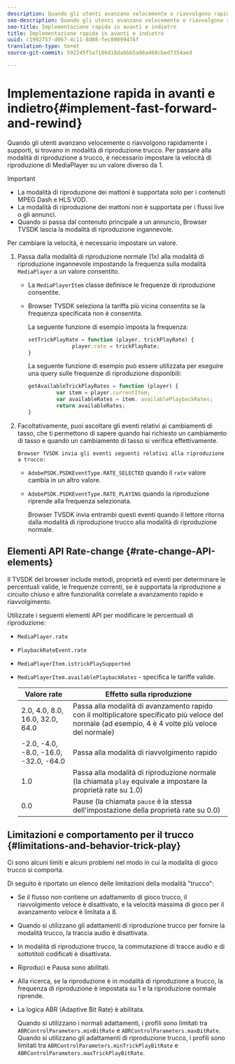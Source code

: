 ```yaml
---
description: Quando gli utenti avanzano velocemente o riavvolgono rapidamente i supporti, si trovano in modalità di riproduzione trucco. Per passare alla modalità di riproduzione a trucco, è necessario impostare la velocità di riproduzione di MediaPlayer su un valore diverso da 1.
seo-description: Quando gli utenti avanzano velocemente o riavvolgono rapidamente i supporti, si trovano in modalità di riproduzione trucco. Per passare alla modalità di riproduzione a trucco, è necessario impostare la velocità di riproduzione di MediaPlayer su un valore diverso da 1.
seo-title: Implementazione rapida in avanti e indietro
title: Implementazione rapida in avanti e indietro
uuid: c1992757-d067-4c11-8d08-fec09099476f
translation-type: tm+mt
source-git-commit: 592245f5a7186d18dabbb5a98a468cbed7354aed

---
```



# Implementazione rapida in avanti e indietro{#implement-fast-forward-and-rewind}

Quando gli utenti avanzano velocemente o riavvolgono rapidamente i supporti, si trovano in modalità di riproduzione trucco. Per passare alla modalità di riproduzione a trucco, è necessario impostare la velocità di riproduzione di MediaPlayer su un valore diverso da 1.

>[!IMPORTANT]
>
>* La modalità di riproduzione dei mattoni è supportata solo per i contenuti MPEG Dash e HLS VOD.
>* La modalità di riproduzione dei mattoni non è supportata per i flussi live o gli annunci.
>* Quando si passa dal contenuto principale a un annuncio, Browser TVSDK lascia la modalità di riproduzione ingannevole.
>



Per cambiare la velocità, è necessario impostare un valore.

1. Passa dalla modalità di riproduzione normale (1x) alla modalità di riproduzione ingannevole impostando la frequenza sulla modalità `MediaPlayer` a un valore consentito.

   * La `MediaPlayerItem` classe definisce le frequenze di riproduzione consentite.
   * Browser TVSDK seleziona la tariffa più vicina consentita se la frequenza specificata non è consentita.

      La seguente funzione di esempio imposta la frequenza:

      ```js
      setTrickPlayRate = function (player, trickPlayRate) { 
                    player.rate = trickPlayRate; 
      }
      ```

      La seguente funzione di esempio può essere utilizzata per eseguire una query sulle frequenze di riproduzione disponibili:

      ```js
      getAvailableTrickPlayRates = function (player) { 
               var item = player.currentItem; 
               var availableRates = item. availablePlaybackRates; 
               return availableRates; 
      } 
      ```

1. Facoltativamente, puoi ascoltare gli eventi relativi ai cambiamenti di tasso, che ti permettono di sapere quando hai richiesto un cambiamento di tasso e quando un cambiamento di tasso si verifica effettivamente.

       Browser TVSDK invia gli eventi seguenti relativi alla riproduzione a trucco:
   
   * `AdobePSDK.PSDKEventType.RATE_SELECTED` quando il `rate` valore cambia in un altro valore.

   * `AdobePSDK.PSDKEventType.RATE_PLAYING` quando la riproduzione riprende alla frequenza selezionata.

      Browser TVSDK invia entrambi questi eventi quando il lettore ritorna dalla modalità di riproduzione trucco alla modalità di riproduzione normale.

## Elementi API Rate-change {#rate-change-API-elements}

Il TVSDK del browser include metodi, proprietà ed eventi per determinare le percentuali valide, le frequenze correnti, se è supportata la riproduzione a circuito chiuso e altre funzionalità correlate a avanzamento rapido e riavvolgimento.

Utilizzate i seguenti elementi API per modificare le percentuali di riproduzione:

* `MediaPlayer.rate`
* `PlaybackRateEvent.rate`
* `MediaPlayerItem.istrickPlaySupported`
* `MediaPlayerItem.availablePlaybackRates` - specifica le tariffe valide.

   | Valore rate | Effetto sulla riproduzione |
   |---|---|
   | 2.0, 4.0, 8.0, 16.0, 32.0, 64.0 | Passa alla modalità di avanzamento rapido con il moltiplicatore specificato più veloce del normale (ad esempio, 4 è 4 volte più veloce del normale) |
   | -2.0, -4.0, -8.0, -16.0, -32.0, -64.0 | Passa alla modalità di riavvolgimento rapido |
   | 1.0 | Passa alla modalità di riproduzione normale (la chiamata `play` equivale a impostare la proprietà rate su 1.0) |
   | 0.0 | Pause (la chiamata `pause` è la stessa dell&#39;impostazione della proprietà rate su 0.0) |

## Limitazioni e comportamento per il trucco {#limitations-and-behavior-trick-play}

Ci sono alcuni limiti e alcuni problemi nel modo in cui la modalità di gioco trucco si comporta.

Di seguito è riportato un elenco delle limitazioni della modalità &quot;trucco&quot;:

* Se il flusso non contiene un adattamento di gioco trucco, il riavvolgimento veloce è disattivato, e la velocità massima di gioco per il avanzamento veloce è limitata a 8.
* Quando si utilizzano gli adattamenti di riproduzione trucco per fornire la modalità trucco, la traccia audio è disattivata.
* In modalità di riproduzione trucco, la commutazione di tracce audio e di sottotitoli codificati è disattivata.
* Riproduci e Pausa sono abilitati.
* Alla ricerca, se la riproduzione è in modalità di riproduzione a trucco, la frequenza di riproduzione è impostata su 1 e la riproduzione normale riprende.
* La logica ABR (Adaptive Bit Rate) è abilitata.

   Quando si utilizzano i normali adattamenti, i profili sono limitati tra `ABRControlParameters.minBitRate` e `ABRControlParameters.maxBitRate`. Quando si utilizzano gli adattamenti di riproduzione trucco, i profili sono limitati tra `ABRControlParameters.minTrickPlayBitRate` e `ABRControlParameters.maxTrickPlayBitRate`.